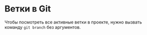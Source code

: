 # Ветки в Git  

Чтобы посмотреть все активные ветки в проекте, нужно вызвать команду `git branch` без аргументов.  


